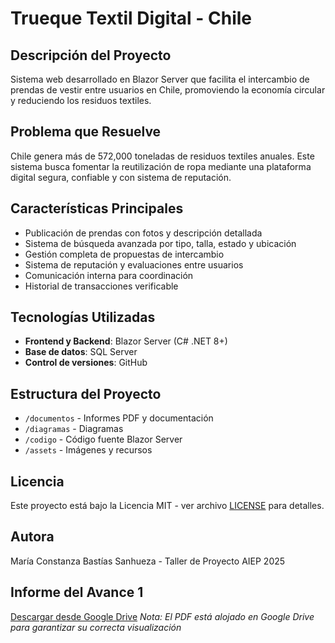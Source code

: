 # Trueque Textil Digital - Chile

## Descripción del Proyecto
Sistema web desarrollado en Blazor Server que facilita el intercambio de prendas de vestir entre usuarios en Chile, promoviendo la economía circular y reduciendo los residuos textiles.

## Problema que Resuelve
Chile genera más de 572,000 toneladas de residuos textiles anuales. Este sistema busca fomentar la reutilización de ropa mediante una plataforma digital segura, confiable y con sistema de reputación.

## Características Principales
- Publicación de prendas con fotos y descripción detallada
- Sistema de búsqueda avanzada por tipo, talla, estado y ubicación
- Gestión completa de propuestas de intercambio
- Sistema de reputación y evaluaciones entre usuarios
- Comunicación interna para coordinación
- Historial de transacciones verificable

## Tecnologías Utilizadas
- **Frontend y Backend**: Blazor Server (C# .NET 8+)
- **Base de datos**: SQL Server
- **Control de versiones**: GitHub

## Estructura del Proyecto
- `/documentos` - Informes PDF y documentación
- `/diagramas` - Diagramas
- `/codigo` - Código fuente Blazor Server
- `/assets` - Imágenes y recursos 

## Licencia
Este proyecto está bajo la Licencia MIT - ver archivo [LICENSE](LICENSE) para detalles.

## Autora
María Constanza Bastías Sanhueza - Taller de Proyecto AIEP 2025

## Informe del Avance 1
[Descargar desde Google Drive](https://drive.google.com/file/d/1jO-GDikkHLFxWWQA6gMMDNr2hmXUfn9R/view?usp=sharing)
*Nota: El PDF está alojado en Google Drive para garantizar su correcta visualización*
